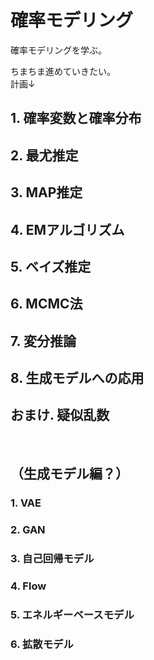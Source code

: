 # 確率モデリング

確率モデリングを学ぶ。

ちまちま進めていきたい。  
計画↓

## 1. 確率変数と確率分布

## 2. 最尤推定

## 3. MAP推定

## 4. EMアルゴリズム

## 5. ベイズ推定

## 6. MCMC法

## 7. 変分推論

## 8. 生成モデルへの応用

## おまけ. 疑似乱数

<br>

## （生成モデル編？）

### 1. VAE

### 2. GAN

### 3. 自己回帰モデル

### 4. Flow

### 5. エネルギーベースモデル

### 6. 拡散モデル

